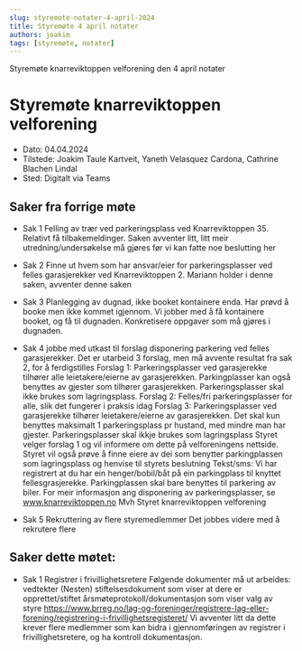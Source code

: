 ```yaml
---
slug: styremote-notater-4-april-2024
title: Styremøte 4 april notater
authors: joakim
tags: [styremøte, notater]
---
```


Styremøte knarreviktoppen velforening den 4 april notater 

<!--truncate-->
# Styremøte knarreviktoppen velforening
 - Dato: 04.04.2024
 - Tilstede: Joakim Taule Kartveit, Yaneth Velasquez Cardona, Cathrine Blachen Lindal
 - Sted: Digitalt via Teams

## Saker fra forrige møte

* Sak 1
Felling av trær ved parkeringsplass ved Knarreviktoppen 35.
Relativt få tilbakemeldinger.
Saken avventer litt, litt meir utredning/undersøkelse må gjøres før vi kan fatte noe beslutting her


* Sak 2
Finne ut hvem som har ansvar/eier for parkeringsplasser ved felles garasjerekker ved Knarreviktoppen 2.
Mariann holder i denne saken, avventer denne saken


* Sak 3
Planlegging av dugnad, ikke booket kontainere enda.
Har prøvd å booke men ikke kommet igjennom.
Vi jobber med å få kontainere booket, og få til dugnaden.
Konkretisere oppgaver som må gjøres i dugnaden.


* Sak 4 
jobbe med utkast til forslag disponering parkering ved felles garasjerekker.
Det er utarbeid 3 forslag, men må avvente resultat fra sak 2, for å ferdigstilles
Forslag 1:
Parkeringsplasser ved garasjerekke tilhører alle leietakere/eierne av garasjerekken. Parkingplasser kan også benyttes av gjester som tilhører garasjerekken. Parkeringsplasser skal ikke brukes som lagringsplass.
Forslag 2:
Felles/fri parkeringsplasser for alle, slik det fungerer i praksis idag
Forslag 3:
Parkeringsplasser ved garasjerekke tilhører leietakere/eierne av garasjerekken.
Det skal kun benyttes maksimalt 1 parkeringsplass pr hustand, med mindre man har gjester.
Parkeringsplasser skal ikkje brukes som lagringsplass
Styret velger forslag 1 og vil informere om dette på velforeningens nettside.
Styret vil også prøve å finne eiere av dei som benytter parkingplassen som lagringsplass og henvise til styrets beslutning
Tekst/sms:
Vi har registrert at du har ein henger/bobil/båt på ein parkingplass til knyttet fellesgrasjerekke.
Parkingplassen skal bare benyttes til parkering av biler.
For meir informasjon ang disponering av parkeringsplasser, se www.knarreviktoppen.no
Mvh
Styret knarreviktoppen velforening

* Sak 5
Rekruttering av flere styremedlemmer
Det jobbes videre med å rekrutere flere

## Saker dette møtet:

* Sak 1 
Registrer i frivillighetsretere
Følgende dokumenter må ut arbeides:
vedtekter (Nesten)
stiftelsesdokument som viser at dere er opprettet/stiftet
årsmøteprotokoll/dokumentasjon som viser valg av styre
https://www.brreg.no/lag-og-foreninger/registrere-lag-eller-forening/registrering-i-frivillighetsregisteret/
Vi avventer litt da dette krever flere medlemmer som kan bidra i gjennomføringen av registrer i frivillighetsretere, og ha kontroll dokumentasjon.
